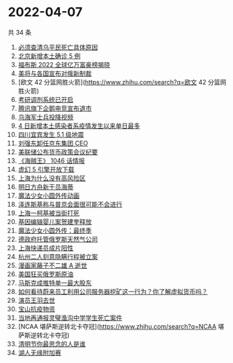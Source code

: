 # 2022-04-07

共 34 条

<!-- BEGIN ZHIHUSEARCH -->
<!-- 最后更新时间 Thu Apr 07 2022 22:09:42 GMT+0800 (China Standard Time) -->
1. [必须查清乌平民死亡具体原因](https://www.zhihu.com/search?q=布查平民死亡具体原因)
1. [北京新增本土确诊 5 例](https://www.zhihu.com/search?q=北京新增疫情)
1. [福布斯 2022 全球亿万富豪榜揭晓](https://www.zhihu.com/search?q=福布斯)
1. [美将与各国宣布对俄新制裁](https://www.zhihu.com/search?q=对俄新制裁)
1. [欧文 42 分篮网胜火箭](https://www.zhihu.com/search?q=欧文 42 分篮网胜火箭)
1. [考研调剂系统已开启](https://www.zhihu.com/search?q=考研调剂)
1. [腾讯旗下企鹅电竞宣布退市](https://www.zhihu.com/search?q=企鹅电竞)
1. [乌海军士兵投降视频](https://www.zhihu.com/search?q=乌海军士兵投降视频)
1. [4 日新增本土感染者系疫情发生以来单日最多](https://www.zhihu.com/search?q=单日新增)
1. [四川宜宾发生 5.1 级地震](https://www.zhihu.com/search?q=四川宜宾地震)
1. [刘强东卸任京东集团 CEO](https://www.zhihu.com/search?q=刘强东)
1. [美联储公布货币政策会议纪要](https://www.zhihu.com/search?q=美联储)
1. [《海贼王》 1046 话情报](https://www.zhihu.com/search?q=海贼王)
1. [虚幻 5 引擎开放下载](https://www.zhihu.com/search?q=虚幻5)
1. [上海为什么没有高风险区](https://www.zhihu.com/search?q=上海高风险)
1. [明日方舟新干员海蒂](https://www.zhihu.com/search?q=明日方舟)
1. [魔法少女小圆外传动画](https://www.zhihu.com/search?q=魔法少女小圆外传)
1. [泽连斯基称与普京会面很可能不会进行](https://www.zhihu.com/search?q=泽连斯基)
1. [上海一柯基被当街打死](https://www.zhihu.com/search?q=柯基被当街打死)
1. [基因编辑婴儿案贺建奎释放](https://www.zhihu.com/search?q=基因编辑婴儿)
1. [魔法少女小圆外传：最终季](https://www.zhihu.com/search?q=魔法少女小圆外传)
1. [德政府托管俄罗斯天然气公司](https://www.zhihu.com/search?q=俄罗斯天然气公司)
1. [上海快递员成片阳性](https://www.zhihu.com/search?q=上海快递员)
1. [杭州二人刻意隐瞒行程被立案](https://www.zhihu.com/search?q=杭州二人刻意隐瞒行程被立案)
1. [漫画家藤子不二雄 A 逝世](https://www.zhihu.com/search?q=藤子不二雄A)
1. [美国狂买俄罗斯原油](https://www.zhihu.com/search?q=俄罗斯原油)
1. [马斯克成推特单一最大股东](https://www.zhihu.com/search?q=马斯克)
1. [如何看待蔚来员工利用公司服务器挖矿这一行为？你了解虚拟货币吗？](https://www.zhihu.com/search?q=蔚来员工挖矿)
1. [演员王羽去世](https://www.zhihu.com/search?q=王羽)
1. [宝山抗疫物资](https://www.zhihu.com/search?q=宝山抗疫物资)
1. [当地再通报灵璧渔沟中学学生死亡案件](https://www.zhihu.com/search?q=灵璧)
1. [NCAA 堪萨斯逆转北卡夺冠](https://www.zhihu.com/search?q=NCAA 堪萨斯逆转北卡夺冠)
1. [清明节你最思念的人是谁](https://www.zhihu.com/search?q=清明节)
1. [湖人无缘附加赛](https://www.zhihu.com/search?q=湖人无缘附加赛)
<!-- END ZHIHUSEARCH -->
